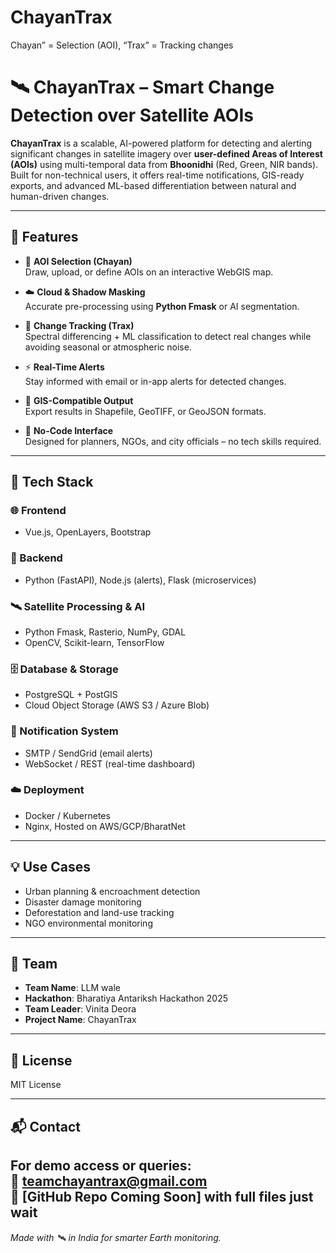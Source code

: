 # ChayanTrax
Chayan” = Selection (AOI), “Trax” = Tracking changes
# 🛰️ ChayanTrax – Smart Change Detection over Satellite AOIs

**ChayanTrax** is a scalable, AI-powered platform for detecting and alerting significant changes in satellite imagery over **user-defined Areas of Interest (AOIs)** using multi-temporal data from **Bhoonidhi** (Red, Green, NIR bands). Built for non-technical users, it offers real-time notifications, GIS-ready exports, and advanced ML-based differentiation between natural and human-driven changes.

---

## 🚀 Features

- 🎯 **AOI Selection (Chayan)**  
  Draw, upload, or define AOIs on an interactive WebGIS map.

- ☁️ **Cloud & Shadow Masking**  
  Accurate pre-processing using **Python Fmask** or AI segmentation.

- 🔁 **Change Tracking (Trax)**  
  Spectral differencing + ML classification to detect real changes while avoiding seasonal or atmospheric noise.

- ⚡ **Real-Time Alerts**  
  Stay informed with email or in-app alerts for detected changes.

- 📂 **GIS-Compatible Output**  
  Export results in Shapefile, GeoTIFF, or GeoJSON formats.

- 📱 **No-Code Interface**  
  Designed for planners, NGOs, and city officials – no tech skills required.

---

## 🧠 Tech Stack

### 🌐 Frontend
- Vue.js, OpenLayers, Bootstrap

### 🧩 Backend
- Python (FastAPI), Node.js (alerts), Flask (microservices)

### 🛰️ Satellite Processing & AI
- Python Fmask, Rasterio, NumPy, GDAL  
- OpenCV, Scikit-learn, TensorFlow

### 🗄️ Database & Storage
- PostgreSQL + PostGIS  
- Cloud Object Storage (AWS S3 / Azure Blob)

### 📡 Notification System
- SMTP / SendGrid (email alerts)  
- WebSocket / REST (real-time dashboard)

### ☁️ Deployment
- Docker / Kubernetes  
- Nginx, Hosted on AWS/GCP/BharatNet

---

## 💡 Use Cases

- Urban planning & encroachment detection  
- Disaster damage monitoring  
- Deforestation and land-use tracking  
- NGO environmental monitoring

---

## 👥 Team

- **Team Name**: LLM wale  
- **Hackathon**: Bharatiya Antariksh Hackathon 2025  
- **Team Leader**: Vinita Deora  
- **Project Name**: ChayanTrax

---

## 📜 License

MIT License

---

## 📬 Contact

For demo access or queries:  
📧 teamchayantrax@gmail.com  
🔗 [GitHub Repo Coming Soon]
with full files just wait
---

*Made with 🛰️ in India for smarter Earth monitoring.*
